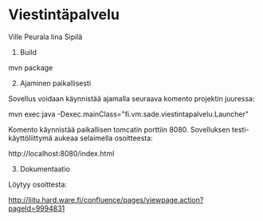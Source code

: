 Viestintäpalvelu
================

Ville Peurala
Iina Sipilä

1. Build

mvn package

2. Ajaminen paikallisesti

Sovellus voidaan käynnistää ajamalla seuraava komento projektin juuressa:

mvn exec:java -Dexec.mainClass="fi.vm.sade.viestintapalvelu.Launcher"

Komento käynnistää paikallisen tomcatin porttiin 8080. Sovelluksen testi-käyttöliittymä aukeaa selaimella osoitteesta:

http://localhost:8080/index.html

3. Dokumentaatio

Löytyy osoittesta:

http://liitu.hard.ware.fi/confluence/pages/viewpage.action?pageId=9994831



